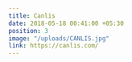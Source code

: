 ```yaml
---
title: Canlis
date: 2018-05-18 00:41:00 +05:30
position: 3
image: "/uploads/CANLIS.jpg"
link: https://canlis.com/
---
```



